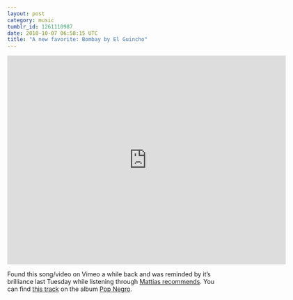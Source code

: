```yaml
---
layout: post
category: music
tumblr_id: 1261110987
date: 2010-10-07 06:58:15 UTC
title: "A new favorite: Bombay by El Guincho"
---
```


<iframe src="http://player.vimeo.com/video/15247292?byline=0&amp;portrait=0&amp;color=ffffff" width="640" height="480" frameborder="0"></iframe>

<p>Found this song/video on Vimeo a while back and was reminded by it&#8217;s brilliance last Tuesday while listening through <a href="http://open.spotify.com/user/mattias/playlist/1PDwG4hvy5n2pBf93A8R3r">Mattias recommends</a>. You can find <a href="http://open.spotify.com/track/2s5j2PTrKA08NUnyUJDgiG">this track</a> on the album <a href="http://open.spotify.com/album/2oK8FaiHxryCv49WqzUtfR">Pop Negro</a>.</p>